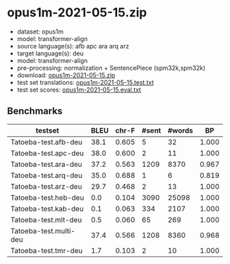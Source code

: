 # opus1m-2021-05-15.zip

* dataset: opus1m
* model: transformer-align
* source language(s): afb apc ara arq arz
* target language(s): deu
* model: transformer-align
* pre-processing: normalization + SentencePiece (spm32k,spm32k)
* download: [opus1m-2021-05-15.zip](https://object.pouta.csc.fi/Tatoeba-MT-models/afa-deu/opus1m-2021-05-15.zip)
* test set translations: [opus1m-2021-05-15.test.txt](https://object.pouta.csc.fi/Tatoeba-MT-models/afa-deu/opus1m-2021-05-15.test.txt)
* test set scores: [opus1m-2021-05-15.eval.txt](https://object.pouta.csc.fi/Tatoeba-MT-models/afa-deu/opus1m-2021-05-15.eval.txt)

## Benchmarks

| testset | BLEU  | chr-F | #sent | #words | BP |
|---------|-------|-------|-------|--------|----|
| Tatoeba-test.afb-deu 	| 38.1 	| 0.605 	| 5 	| 32 	| 1.000 |
| Tatoeba-test.apc-deu 	| 38.0 	| 0.600 	| 2 	| 11 	| 1.000 |
| Tatoeba-test.ara-deu 	| 37.2 	| 0.563 	| 1209 	| 8370 	| 0.967 |
| Tatoeba-test.arq-deu 	| 35.0 	| 0.688 	| 1 	| 6 	| 0.819 |
| Tatoeba-test.arz-deu 	| 29.7 	| 0.468 	| 2 	| 13 	| 1.000 |
| Tatoeba-test.heb-deu 	| 0.0 	| 0.104 	| 3090 	| 25098 	| 1.000 |
| Tatoeba-test.kab-deu 	| 0.1 	| 0.063 	| 334 	| 2107 	| 1.000 |
| Tatoeba-test.mlt-deu 	| 0.5 	| 0.060 	| 65 	| 269 	| 1.000 |
| Tatoeba-test.multi-deu 	| 37.4 	| 0.566 	| 1208 	| 8360 	| 0.968 |
| Tatoeba-test.tmr-deu 	| 1.7 	| 0.103 	| 2 	| 10 	| 1.000 |

